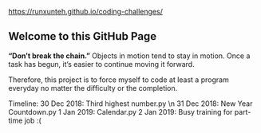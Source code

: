 https://runxunteh.github.io/coding-challenges/

## Welcome to this GitHub Page

**“Don’t break the chain.”**
Objects in motion tend to stay in motion. Once a task has begun, it’s easier to continue moving it forward.

Therefore, this project is to force myself to code at least a program everyday no matter the difficulty or the completion.

Timeline:
30 Dec 2018: Third highest number.py \n
31 Dec 2018: New Year Countdown.py
1 Jan 2019: Calendar.py
2 Jan 2019: Busy training for part-time job :(
